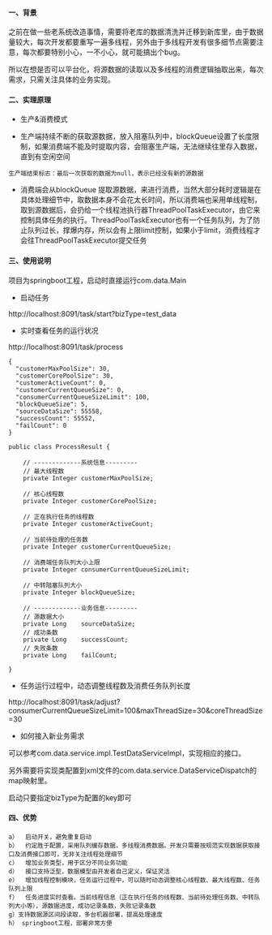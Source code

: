 

#### 一、背景

之前在做一些老系统改造事情，需要将老库的数据清洗并迁移到新库里，由于数据量较大，每次开发都要重写一遍多线程，另外由于多线程开发有很多细节点需要注意，每次都要特别小心，一不小心，就可能搞出个bug。

所以在想是否可以平台化，将源数据的读取以及多线程的消费逻辑抽取出来，每次需求，只需关注具体的业务实现。

#### 二、实理原理

* 生产&消费模式

* 生产端持续不断的获取源数据，放入阻塞队列中，blockQueue设置了长度限制，如果消费端不能及时提取内容，会阻塞生产端，无法继续往里存入数据，直到有空闲空间

```
生产端结束标志：最后一次获取的数据为null，表示已经没有新的源数据
```

* 消费端会从blockQueue 提取源数据，来进行消费，当然大部分耗时逻辑是在具体处理细节中，取数据本身不会花太长时间，所以消费端也采用单线程制，取到源数据后，会扔给一个线程池执行器ThreadPoolTaskExecutor，由它来控制具体任务的执行。ThreadPoolTaskExecutor也有一个任务队列，为了防止队列过长，撑爆内存，所以会有上限limit控制，如果小于limit，消费线程才会往ThreadPoolTaskExecutor提交任务





#### 三、使用说明

项目为springboot工程，启动时直接运行com.data.Main

* 启动任务

http://localhost:8091/task/start?bizType=test_data

* 实时查看任务的运行状况

http://localhost:8091/task/process

```
{
  "customerMaxPoolSize": 30,
  "customerCorePoolSize": 30,
  "customerActiveCount": 0,
  "customerCurrentQueueSize": 0,
  "consumerCurrentQueueSizeLimit": 100,
  "blockQueueSize": 5,
  "sourceDataSize": 55558,
  "successCount": 55552,
  "failCount": 0
}
```

```
public class ProcessResult {

    // -------------系统信息---------
    // 最大线程数
    private Integer customerMaxPoolSize;

    // 核心线程数
    private Integer customerCorePoolSize;

    // 正在执行任务的线程数
    private Integer customerActiveCount;

    // 当前待处理的任务数
    private Integer customerCurrentQueueSize;

    // 消费端任务队列大小上限
    private Integer consumerCurrentQueueSizeLimit;

    // 中转阻塞队列大小
    private Integer blockQueueSize;

    // -------------业务信息---------
    // 源数据大小
    private Long    sourceDataSize;
    // 成功条数
    private Long    successCount;
    // 失败条数
    private Long    failCount;

}

```

* 任务运行过程中，动态调整线程数及消费任务队列长度

http://localhost:8091/task/adjust?consumerCurrentQueueSizeLimit=100&maxThreadSize=30&coreThreadSize=30

* 如何接入新业务需求

可以参考com.data.service.impl.TestDataServiceImpl，实现相应的接口。

另外需要将实现类配置到xml文件的com.data.service.DataServiceDispatch的map映射里。

启动只要指定bizType为配置的key即可


#### 四、优势

```
a）  启动开关，避免重复启动
b）  约定胜于配置，采用队列缓存数据，多线程消费数据。开发只需要按规范实现数据获取接口及消费接口即可，无非关注线程处理细节
c）  增加业务类型，用于区分不同业务功能
d）  接口支持泛型，数据模型由开发者自己定义，保证灵活
e）  增加线程控制模块，任务运行过程中，可以随时动态调整核心线程数、最大线程数、任务队列上限
f）  任务进度实时查看。当前线程信息（正在执行任务的线程数、当前待处理任务数、中转队列大小等），源数据进度，成功记录条数，失败记录条数
g）支持数据源区间段读取，多台机器部署，提高处理速度
h） springboot工程，部署非常方便
```